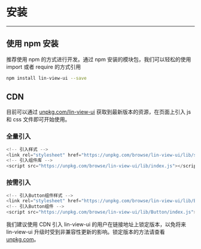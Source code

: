 # 安装

---

## 使用 npm 安装

推荐使用 npm 的方式进行开发。通过 npm 安装的模块包，我们可以轻松的使用 import 或者 require 的方式引用

```bash
npm install lin-view-ui --save
```

## CDN

目前可以通过 [unpkg.com/lin-view-ui](https://unpkg.com/browse/lin-view-ui/) 获取到最新版本的资源，在页面上引入 js 和 css 文件即可开始使用。

### 全量引入

```javascript
<!-- 引入样式 -->
<link rel="stylesheet" href="https://unpkg.com/browse/lin-view-ui/lib/style.css">
<!-- 引入组件库 -->
<script src="https://unpkg.com/browse/lin-view-ui/lib/index.js"></script>
```

### 按需引入

```javascript
<!-- 引入Button组件样式 -->
<link rel="stylesheet" href="https://unpkg.com/browse/lin-view-ui/lib/Button/style.css">
<!-- 引入Button组件 -->
<script src="https://unpkg.com/browse/lin-view-ui/lib/Button/index.js"></script>
```

我们建议使用 CDN 引入 lin-view-ui 的用户在链接地址上锁定版本，以免将来 lin-view-ui 升级时受到非兼容性更新的影响。锁定版本的方法请查看 [unpkg.com](https://unpkg.com/)。
